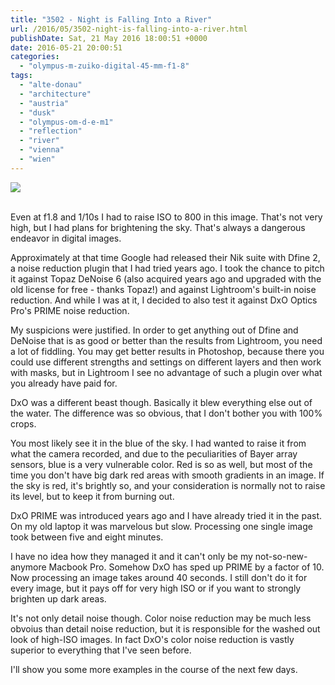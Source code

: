```yaml
---
title: "3502 - Night is Falling Into a River"
url: /2016/05/3502-night-is-falling-into-a-river.html
publishDate: Sat, 21 May 2016 18:00:51 +0000
date: 2016-05-21 20:00:51
categories: 
  - "olympus-m-zuiko-digital-45-mm-f1-8"
tags: 
  - "alte-donau"
  - "architecture"
  - "austria"
  - "dusk"
  - "olympus-om-d-e-m1"
  - "reflection"
  - "river"
  - "vienna"
  - "wien"
---
```

<div class="container">
<div class="center"><a target="_blank" href="https://d25zfm9zpd7gm5.cloudfront.net/1200x1200/2016/20160222_180407_DxO_lr.jpg"><img class="webfeedsFeaturedVisual" src="https://d25zfm9zpd7gm5.cloudfront.net/0600x0600/2016/20160222_180407_DxO_lr.jpg" /></a></div>
</div>
<br />

Even at f1.8 and 1/10s I had to raise ISO to 800 in this image. That's not very high, but I had plans for brightening the sky. That's always a dangerous endeavor in digital images.

Approximately at that time Google had released their Nik suite with Dfine 2, a noise reduction plugin that I had tried years ago. I took the chance to pitch it against Topaz DeNoise 6 (also acquired years ago and upgraded with the old license for free - thanks Topaz!) and against Lightroom's built-in noise reduction. And while I was at it, I decided to also test it against DxO Optics Pro's PRIME noise reduction.

My suspicions were justified. In order to get anything out of Dfine and DeNoise that is as good or better than the results from Lightroom, you need a lot of fiddling. You may get better results in Photoshop, because there you could use different strengths and settings on different layers and then work with masks, but in Lightroom I see no advantage of such a plugin over what you already have paid for.

DxO was a different beast though. Basically it blew everything else out of the water. The difference was so obvious, that I don't bother you with 100% crops. 

You most likely see it in the blue of the sky. I had wanted to raise it from what the camera recorded, and due to the peculiarities of Bayer array sensors, blue is a very vulnerable color. Red is so as well, but most of the time you don't have big dark red areas with smooth gradients in an image. If the sky is red, it's brightly so, and your consideration is normally not to raise its level, but to keep it from burning out.

DxO PRIME was introduced years ago and I have already tried it in the past. On my old laptop it was marvelous but slow. Processing one single image took between five and eight minutes.

I have no idea how they managed it and it can't only be my not-so-new-anymore Macbook Pro. Somehow DxO has sped up PRIME by a factor of 10. Now processing an image takes around 40 seconds. I still don't do it for every image, but it pays off for very high ISO or if you want to strongly brighten up dark areas.

It's not only detail noise though. Color noise reduction may be much less obvoius than detail noise reduction, but it is responsible for the washed out look of high-ISO images. In fact DxO's color noise reduction is vastly superior to everything that I've seen before. 

I'll show you some more examples in the course of the next few days.
